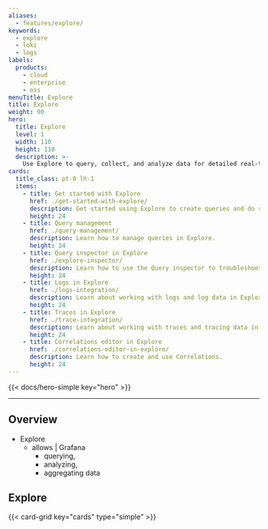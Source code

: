 ```yaml
---
aliases:
  - features/explore/
keywords:
  - explore
  - loki
  - logs
labels:
  products:
    - cloud
    - enterprise
    - oss
menuTitle: Explore
title: Explore
weight: 90
hero:
  title: Explore
  level: 1
  width: 110
  height: 110
  description: >-
    Use Explore to query, collect, and analyze data for detailed real-time data analysis.
cards:
  title_class: pt-0 lh-1
  items:
    - title: Get started with Explore
      href: ./get-started-with-explore/
      description: Get started using Explore to create queries and do real-time analysis on your data.
      height: 24
    - title: Query management
      href: ./query-management/
      description: Learn how to manage queries in Explore.
      height: 24
    - title: Query inspector in Explore
      href: ./explore-inspector/
      description: Learn how to use the Query inspector to troubleshoot issues with your queries.
      height: 24
    - title: Logs in Explore
      href: ./logs-integration/
      description: Learn about working with logs and log data in Explore.
      height: 24
    - title: Traces in Explore
      href: ./trace-integration/
      description: Learn about working with traces and tracing data in Explore.
      height: 24
    - title: Correlations editor in Explore
      href: ./correlations-editor-in-explore/
      description: Learn how to create and use Correlations.
      height: 24
---
```


{{< docs/hero-simple key="hero" >}}

---

## Overview

* Explore
  * allows | Grafana
    * querying,
    * analyzing,
    * aggregating data

## Explore

{{< card-grid key="cards" type="simple" >}}
